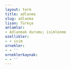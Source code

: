 ```yaml
---
layout: term
title: adlanma
slug: adlanma
lisan: Türkçe
anlamlar:
- Adlanmak durumu; isimlenme
ozellikler:
- - isim
ornekler:
- - ''
orneklerkaynak:
- - ''
---
```

